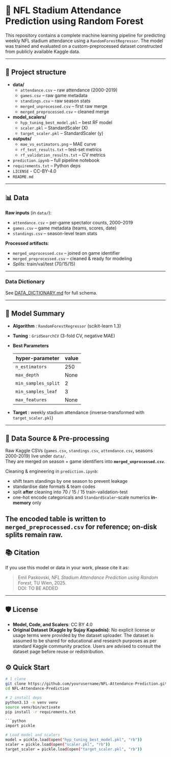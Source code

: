 # 🏈 NFL Stadium Attendance Prediction using Random Forest

This repository contains a complete machine learning pipeline for predicting weekly NFL stadium attendance using a `RandomForestRegressor`. The model was trained and evaluated on a custom-preprocessed dataset constructed from publicly available Kaggle data.

---
## 📁 Project structure

* **data/**
  * `attendance.csv` – raw attendance (2000-2019)
  * `games.csv` – raw game metadata
  * `standings.csv` – raw season stats
  * `merged_unprocessed.csv` – first raw merge
  * `merged_preprocessed.csv` – cleaned merge
* **model_scalers/**
  * `hyp_tuning_best_model.pkl` – best RF model
  * `scaler.pkl` – StandardScaler (X)
  * `target_scaler.pkl` – StandardScaler (y)
* **outputs/**
  * `mae_vs_estimators.png` – MAE curve
  * `rf_test_results.txt` – test-set metrics
  * `rf_validation_results.txt` – CV metrics
* `prediction.ipynb` – full pipeline notebook  
* `requirements.txt` – Python deps
* `LICENSE` - CC-BY-4.0
* `README.md`

---

## 📊 Data

**Raw inputs** (in `data/`):
- `attendance.csv` – per-game spectator counts, 2000–2019
- `games.csv` – game metadata (teams, scores, date)
- `standings.csv` – season-level team stats

**Processed artifacts**:
- `merged_unprocessed.csv` – joined on game identifier
- `merged_preprocessed.csv` – cleaned & ready for modeling
- *Splits:* train/val/test (70/15/15)

---

### Data Dictionary

See [DATA_DICTIONARY.md](DATA_DICTIONARY.md) for full schema.

---

## 🧠 Model Summary

* **Algorithm** : `RandomForestRegressor` (scikit-learn 1.3)  
* **Tuning** : `GridSearchCV` (3-fold CV, negative MAE)  
* **Best Parameters**

  | hyper-parameter | value |
  |-----------------|-------|
  | `n_estimators`  | 250   |
  | `max_depth`     | None  |
  | `min_samples_split` | 2 |
  | `min_samples_leaf`  | 3 |
  | `max_features`      | None |

* **Target** : weekly stadium attendance (inverse-transformed with `target_scaler.pkl`)

---

## 🧪 Data Source & Pre-processing

Raw Kaggle CSVs (`games.csv`, `standings.csv`, `attendance.csv`, seasons 2000-2019) live under `data/`.  
They are merged on season + game identifiers into **`merged_unprocessed.csv`**.

Cleaning & engineering in `prediction.ipynb`:

* shift team standings by one season to prevent leakage  
* standardise date formats & team codes  
* split **after** cleaning into 70 / 15 / 15 train-validation-test  
* one-hot encode categoricals and `StandardScaler`-scale numerics **in-memory** only

The encoded table is written to **`merged_preprocessed.csv`** for reference; on-disk splits remain raw.
---

## 📚 Citation

If you use this model or data in your work, please cite it as:

> Emil Paskovski, *NFL Stadium Attendance Prediction using Random Forest*, TU Wien, 2025.  
> DOI: TO BE ADDED


---

## 🛡 License

- **Model, Code, and Scalers**: CC BY 4.0
- **Original Dataset (Kaggle by Sujay Kapadnis)**: No explicit license or usage terms were provided by the dataset uploader. The dataset is assumed to be shared for educational and research purposes as per standard Kaggle community practice. Users are advised to consult the dataset page before reuse or redistribution.

## ⚙️ Quick Start

```bash
# 1 clone
git clone https://github.com/yourusername/NFL-Attendance-Prediction.git
cd NFL-Attendance-Prediction

# 2 install deps
python3.13 -m venv venv
source venv/bin/activate
pip install -r requirements.txt

```python
import pickle

# Load model and scalers
model = pickle.load(open("hyp_tuning_best_model.pkl", "rb"))
scaler = pickle.load(open("scaler.pkl", "rb"))
target_scaler = pickle.load(open("target_scaler.pkl", "rb"))
